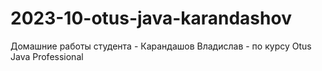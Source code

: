 # 2023-10-otus-java-karandashov
Домашние работы студента - Карандашов Владислав - по курсу Otus Java Professional
